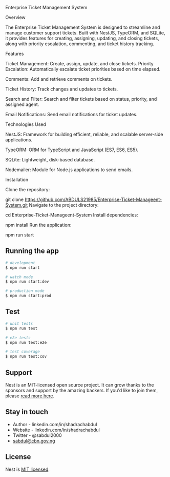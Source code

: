 Enterprise Ticket Management System

Overview

The Enterprise Ticket Management System is designed to streamline and manage customer support tickets. Built with NestJS, TypeORM, and SQLite, it provides features for creating, assigning, updating, and closing tickets, along with priority escalation, commenting, and ticket history tracking.

Features

Ticket Management: Create, assign, update, and close tickets.
Priority Escalation: Automatically escalate ticket priorities based on time elapsed.

Comments: Add and retrieve comments on tickets.

Ticket History: Track changes and updates to tickets.

Search and Filter: Search and filter tickets based on status, priority, and assigned agent.

Email Notifications: Send email notifications for ticket updates.

Technologies Used

NestJS: Framework for building efficient, reliable, and scalable server-side applications.

TypeORM: ORM for TypeScript and JavaScript (ES7, ES6, ES5).

SQLite: Lightweight, disk-based database.

Nodemailer: Module for Node.js applications to send emails.

Installation

Clone the repository:


git clone https://github.com/ABDULS21985/Enterprise-Ticket-Manageent-System.git
Navigate to the project directory:


cd Enterprise-Ticket-Manageent-System
Install dependencies:


npm install
Run the application:


npm run start

## Running the app

```bash
# development
$ npm run start

# watch mode
$ npm run start:dev

# production mode
$ npm run start:prod
```

## Test

```bash
# unit tests
$ npm run test

# e2e tests
$ npm run test:e2e

# test coverage
$ npm run test:cov
```

## Support

Nest is an MIT-licensed open source project. It can grow thanks to the sponsors and support by the amazing backers. If you'd like to join them, please [read more here](https://docs.nestjs.com/support).

## Stay in touch

- Author - linkedin.com/in/shadrachabdul
- Website - linkedin.com/in/shadrachabdul
- Twitter - @sabdul2000
- sabdul@cbn.gov.ng 

## License

Nest is [MIT licensed](LICENSE).
